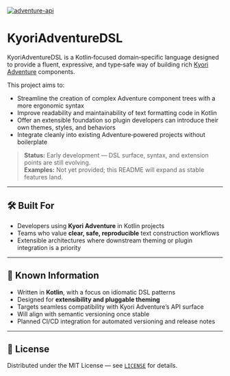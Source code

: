 [![adventure-api](https://img.shields.io/badge/dynamic/json?url=https://raw.githubusercontent.com/EventHorizonLab/KyoriAdventureDSL/master/gradle/versions.json&label=adventure%20api&query=$.adventure-api&color=blue)](https://github.com/KyoriPowered/adventure/releases/)
# KyoriAdventureDSL

KyoriAdventureDSL is a Kotlin‑focused domain‑specific language designed to provide a fluent, expressive, and type‑safe way of building rich [Kyori Adventure](https://github.com/KyoriPowered/adventure) components.

This project aims to:
- Streamline the creation of complex Adventure component trees with a more ergonomic syntax
- Improve readability and maintainability of text formatting code in Kotlin
- Offer an extensible foundation so plugin developers can introduce their own themes, styles, and behaviors
- Integrate cleanly into existing Adventure‑powered projects without boilerplate

> **Status:** Early development — DSL surface, syntax, and extension points are still evolving.  
> **Examples:** Not yet provided; this README will expand as stable features land.

---

## 🛠 Built For
- Developers using **Kyori Adventure** in Kotlin projects
- Teams who value **clear, safe, reproducible** text construction workflows
- Extensible architectures where downstream theming or plugin integration is a priority

---

## 📌 Known Information
- Written in **Kotlin**, with a focus on idiomatic DSL patterns
- Designed for **extensibility and pluggable theming**
- Targets seamless compatibility with Kyori Adventure’s API surface
- Will align with semantic versioning once stable
- Planned CI/CD integration for automated versioning and release notes

---

## 📄 License
Distributed under the MIT License — see [`LICENSE`](LICENSE.md) for details.
